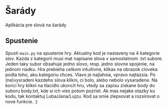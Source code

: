 # Šarády
Aplikácia pre slová na šarády

## Spustenie
Spusti `main.py` na spustenie hry. Aktualny kod je nastaveny na 4 kategorie slov. Kazda z kategorii musi mat napisane slova v samostatnom .txt subore. Jeden taky subor obsahuje jedno slovo, resp. jedno slovne spojenie, na jednom riadku. Hra prebieha celkom intuitivne, klikas na obrazok cloveka podla toho, aku kategoriu chces. Vlavo je najlahsia, vpravo najtazsia. Po (ne)vysradeni kazdeho slova klikni, ci bolo, alebo nebolo vysaradene. Na konci hry klikni na tlacidlo ukoncit hru, vtedy sa zapisu ziskane body do suboru body.txt, kde si ich vies potom pozriet. Ak mas nejake otazky ku kodu, tak kontaktuj Luba/Jana/Lujzu. Kod sa smie zlepsovat a rozsirovat o nove funkcie. :)